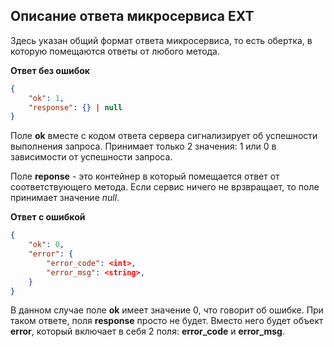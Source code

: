 ## Описание ответа микросервиса EXT

Здесь указан общий формат ответа микросервиса, то есть обертка, в которую
помещаются ответы от любого метода.


**Ответ без ошибок**

```json
{
    "ok": 1,
    "response": {} | null
}
```

Поле **ok** вместе с кодом ответа сервера сигнализирует об успешности
выполнения запроса. Принимает только 2 значения: 1 или 0 в зависимости от
успешности запроса.

Поле **reponse** - это контейнер в который помещается ответ от соответствующего
метода. Если сервис ничего не врзвращает, то поле принимает значение *null*.


**Ответ с ошибкой**

```json
{
    "ok": 0,
    "error": {
        "error_code": <int>,
        "error_msg": <string>,
    }
}
```

В данном случае поле **ok** имеет значение 0, что говорит об ошибке. При таком
ответе, поля **response** просто не будет. Вместо него будет объект **error**,
который включает в себя 2 поля: **error_code** и **error_msg**.
